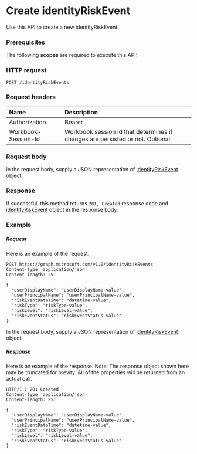 # Create identityRiskEvent

Use this API to create a new identityRiskEvent.
### Prerequisites
The following **scopes** are required to execute this API: 
### HTTP request
<!-- { "blockType": "ignored" } -->
```http
POST /identityRiskEvents

```
### Request headers
| Name       | Description|
|:---------------|:----------|
| Authorization  | Bearer <code>|
| Workbook-Session-Id  | Workbook session Id that determines if changes are persisted or not. Optional.|

### Request body
In the request body, supply a JSON representation of [identityRiskEvent](../resources/identityriskevent.md) object.


### Response
If successful, this method returns `201, Created` response code and [identityRiskEvent](../resources/identityriskevent.md) object in the response body.

### Example
##### Request
Here is an example of the request.
<!-- {
  "blockType": "request",
  "name": "create_identityriskevent_from_identityriskevents"
}-->
```http
POST https://graph.microsoft.com/v1.0/identityRiskEvents
Content-type: application/json
Content-length: 251

{
  "userDisplayName": "userDisplayName-value",
  "userPrincipalName": "userPrincipalName-value",
  "riskEventDateTime": "datetime-value",
  "riskType": "riskType-value",
  "riskLevel": "riskLevel-value",
  "riskEventStatus": "riskEventStatus-value"
}
```
In the request body, supply a JSON representation of [identityRiskEvent](../resources/identityriskevent.md) object.
##### Response
Here is an example of the response. Note: The response object shown here may be truncated for brevity. All of the properties will be returned from an actual call.
<!-- {
  "blockType": "response",
  "truncated": true,
  "@odata.type": "microsoft.graph.identityRiskEvent"
} -->
```http
HTTP/1.1 201 Created
Content-type: application/json
Content-length: 251

{
  "userDisplayName": "userDisplayName-value",
  "userPrincipalName": "userPrincipalName-value",
  "riskEventDateTime": "datetime-value",
  "riskType": "riskType-value",
  "riskLevel": "riskLevel-value",
  "riskEventStatus": "riskEventStatus-value"
}
```

<!-- uuid: 8fcb5dbc-d5aa-4681-8e31-b001d5168d79
2015-10-25 14:57:30 UTC -->
<!-- {
  "type": "#page.annotation",
  "description": "Create identityRiskEvent",
  "keywords": "",
  "section": "documentation",
  "tocPath": ""
}-->